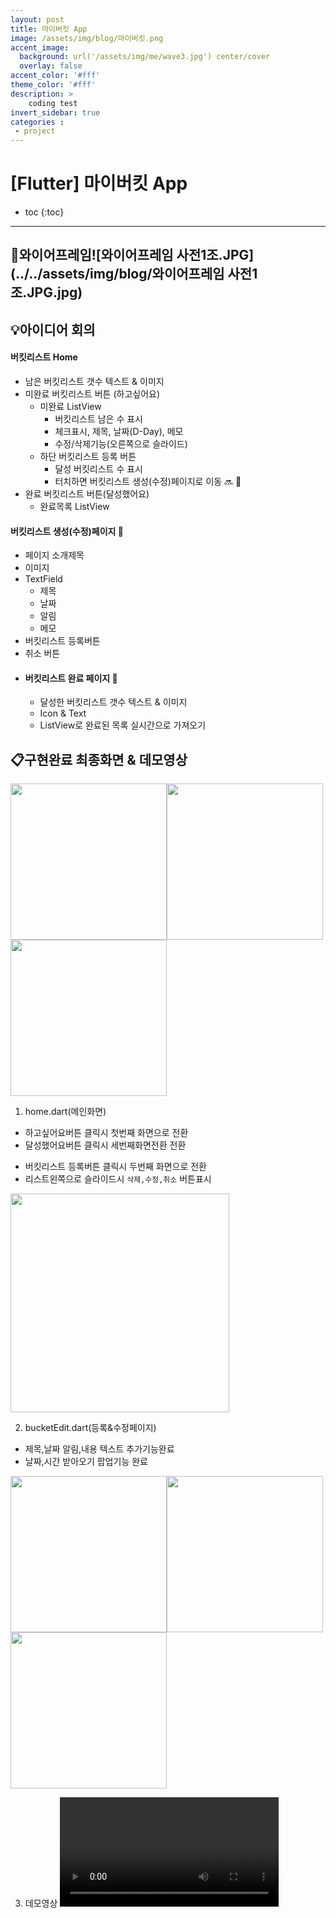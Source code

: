 ```yaml
---
layout: post
title: 마이버킷 App
image: /assets/img/blog/마이버킷.png
accent_image: 
  background: url('/assets/img/me/wave3.jpg') center/cover
  overlay: false
accent_color: '#fff'
theme_color: '#fff'
description: >
    coding test
invert_sidebar: true
categories :
 - project
---
```


# [Flutter] 마이버킷 App



* toc
{:toc}

---



## 📱**와이어프레임**![와이어프레임 사전1조.JPG](../../assets/img/blog/와이어프레임 사전1조.JPG.jpg)



## 💡**아이디어 회의**

#### **버킷리스트 Home**

* 남은 버킷리스트 갯수 텍스트 & 이미지
* 미완료 버킷리스트 버튼 (하고싶어요)
  * 미완료 ListView
    * 버킷리스트 남은 수 표시
    * 체크표시, 제목, 날짜(D-Day), 메모
    * 수정/삭제기능(오른쪽으로 슬라이드) 
  * 하단 버킷리스트 등록 버튼
    * 달성 버킷리스트 수 표시
    * 터치하면 버킷리스트 생성(수정)페이지로 이동 🔜 📝
* 완료 버킷리스트 버튼(달성했어요)
  - 완료목록 ListView



#### **버킷리스트 생성(수정)페이지** 📅

- 페이지 소개제목
- 이미지
- TextField
  - 제목
  - 날짜
  - 알림
  - 메모
- 버킷리스트 등록버튼
- 취소 버튼



* #### 버킷리스트 완료 페이지 🎉

  - 달성한 버킷리스트 갯수 텍스트 & 이미지
  - Icon & Text
  - ListView로 완료된 목록 실시간으로 가져오기



## 📋구현완료 최종화면 & 데모영상

<img src="../../assets/img/blog/mybuckit1.png" width="250" height="auto"><img src="../../assets/img/blog/mybuckit3.png" width="250" height="auto"><img src="../../assets/img/blog/mybuckit4.png" width="250" height="auto">

1.  home.dart(메인화면)

- 하고싶어요버튼 클릭시 첫번째 화면으로 전환
- 달성했어요버튼 클릭시 세번째화면전환 전환

* 버킷리스트 등록버튼 클릭시 두번째 화면으로 전환
* 리스트왼쪽으로 슬라이드시 `삭제,수정,취소`  버튼표시

<img src="../../assets/img/blog/mybuckit7-8733023.png" width="350" height="auto">



2. bucketEdit.dart(등록&수정페이지)

* 제목,날짜 알림,내용 텍스트 추가기능완료
* 날짜,시간 받아오기 팝업기능 완료

<img src="../../assets/img/blog/mybuckit2-8732962.png" width="250" height="auto"><img src="../../assets/img/blog/mybuckit5.png" width="250" height="auto"><img src="../../assets/img/blog/mybuckit6.png" width="250" height="auto">


3. 데모영상
<video src="../../../../../Desktop/마이버킷_데모영상.mov" width="350" height="auto"></video>

